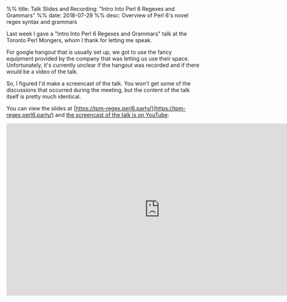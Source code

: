 %% title: Talk Slides and Recording: "Intro Into Perl 6 Regexes and Grammars"
%% date: 2018-07-29
%% desc: Overview of Perl 6's novel regex syntax and grammars

Last week I gave a "Intro Into Perl 6 Regexes and Grammars" talk at the Toronto
Perl Mongers, whom I thank for letting me speak.

For google hangout that is usually set up, we got to use the fancy equipment provided by the company that was letting us use their space. Unfortunately,
it's currently unclear if the hangout was recorded and if there would be a video
of the talk.

So, I figured I'd make a screencast of the talk. You won't get some of the discussions that occurred during the meeting, but the content of the talk
itself is pretty much identical.

You can view the slides at [https://tpm-regex.perl6.party/](https://tpm-regex.perl6.party/) and [the screencast of the talk is on YouTube](https://youtu.be/TUmFAPvssrk):

<iframe width="800" height="450" src="https://www.youtube.com/embed/TUmFAPvssrk" frameborder="0" allow="autoplay; encrypted-media" allowfullscreen></iframe>
